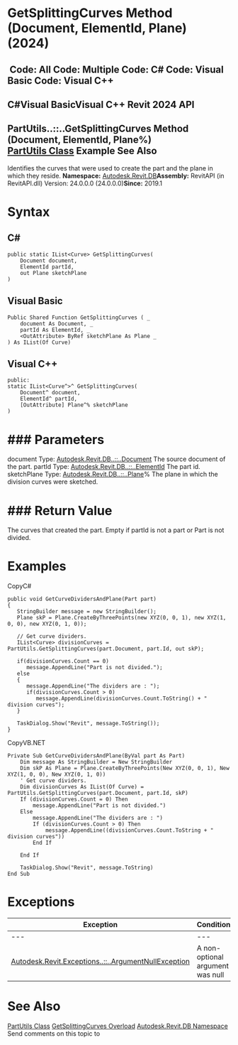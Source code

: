 # GetSplittingCurves Method (Document, ElementId, Plane) (2024)

﻿
 Code: All Code: Multiple Code: C# Code: Visual Basic Code: Visual C++   
---  
C#Visual BasicVisual C++
Revit 2024 API  
---  
PartUtils..::..GetSplittingCurves Method (Document, ElementId, Plane%)  
[PartUtils Class](a7384ccf-cd2b-9080-38d3-58b1253cd8e4.md "PartUtils Class") Example See Also  
---  
Identifies the curves that were used to create the part and the plane in which they reside. 
**Namespace:** [Autodesk.Revit.DB](87546ba7-461b-c646-cbb1-2cb8f5bff8b2.md "Autodesk.Revit.DB Namespace")**Assembly:** RevitAPI (in RevitAPI.dll) Version: 24.0.0.0 (24.0.0.0)**Since:** 2019.1 
# Syntax
C#  
---  
```text
public static IList<Curve> GetSplittingCurves(
	Document document,
	ElementId partId,
	out Plane sketchPlane
)
```
  
Visual Basic  
---  
```text
Public Shared Function GetSplittingCurves ( _
	document As Document, _
	partId As ElementId, _
	<OutAttribute> ByRef sketchPlane As Plane _
) As IList(Of Curve)
```
  
Visual C++  
---  
```text
public:
static IList<Curve^>^ GetSplittingCurves(
	Document^ document, 
	ElementId^ partId, 
	[OutAttribute] Plane^% sketchPlane
)
```
  
# ### Parameters
document
    Type: [Autodesk.Revit.DB..::..Document](db03274b-a107-aa32-9034-f3e0df4bb1ec.md "Document Class") The source document of the part. 
partId
    Type: [Autodesk.Revit.DB..::..ElementId](44f3f7b1-3229-3404-93c9-dc5e70337dd6.md "ElementId Class") The part id. 
sketchPlane
    Type: [Autodesk.Revit.DB..::..Plane](6a6ee978-f114-558d-3c69-00d289aa855f.md "Plane Class")% The plane in which the division curves were sketched. 
# ### Return Value
The curves that created the part. Empty if partId is not a part or Part is not divided. 
# Examples
CopyC#
```text
public void GetCurveDividersAndPlane(Part part)
{
   StringBuilder message = new StringBuilder();
   Plane skP = Plane.CreateByThreePoints(new XYZ(0, 0, 1), new XYZ(1, 0, 0), new XYZ(0, 1, 0));

   // Get curve dividers.
   IList<Curve> divisionCurves = PartUtils.GetSplittingCurves(part.Document, part.Id, out skP);

   if(divisionCurves.Count == 0)
      message.AppendLine("Part is not divided.");
   else
   {
      message.AppendLine("The dividers are : ");
      if(divisionCurves.Count > 0)
         message.AppendLine(divisionCurves.Count.ToString() + " division curves");
   }

   TaskDialog.Show("Revit", message.ToString());
}
```

CopyVB.NET
```text
Private Sub GetCurveDividersAndPlane(ByVal part As Part)
    Dim message As StringBuilder = New StringBuilder
    Dim skP As Plane = Plane.CreateByThreePoints(New XYZ(0, 0, 1), New XYZ(1, 0, 0), New XYZ(0, 1, 0))
    ' Get curve dividers.
    Dim divisionCurves As IList(Of Curve) = PartUtils.GetSplittingCurves(part.Document, part.Id, skP)
    If (divisionCurves.Count = 0) Then
        message.AppendLine("Part is not divided.")
    Else
        message.AppendLine("The dividers are : ")
        If (divisionCurves.Count > 0) Then
            message.AppendLine((divisionCurves.Count.ToString + " division curves"))
        End If

    End If

    TaskDialog.Show("Revit", message.ToString)
End Sub
```

# Exceptions
| Exception | Condition |
| --- | --- |
| --- | --- |
| [Autodesk.Revit.Exceptions..::..ArgumentNullException](631e1424-60f4-929b-4e52-dda9dcd26316.md "ArgumentNullException Class") | A non-optional argument was null |

# See Also
[PartUtils Class](a7384ccf-cd2b-9080-38d3-58b1253cd8e4.md "PartUtils Class")
[GetSplittingCurves Overload](52e5fb58-36d6-5f45-2380-c96674ced907.md "GetSplittingCurves Method")
[Autodesk.Revit.DB Namespace](87546ba7-461b-c646-cbb1-2cb8f5bff8b2.md "Autodesk.Revit.DB Namespace")
Send comments on this topic to 